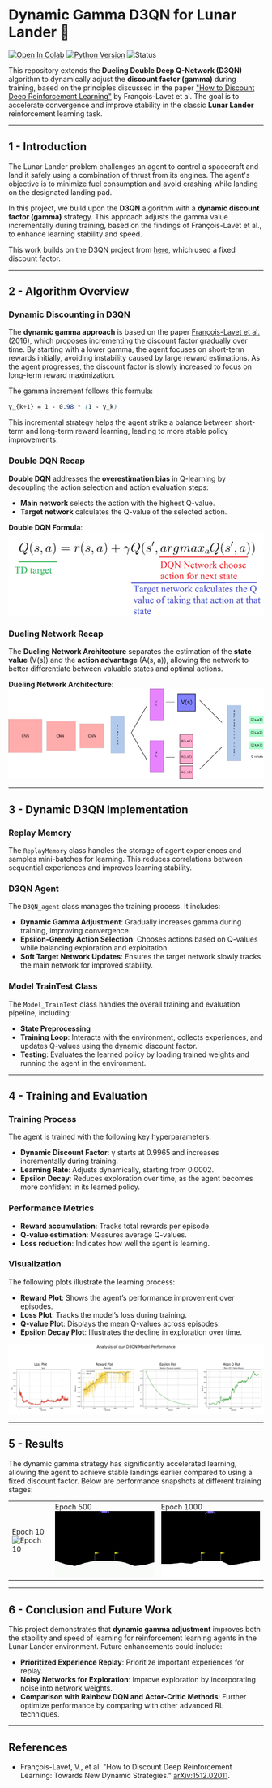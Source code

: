 # **Dynamic Gamma D3QN for Lunar Lander 🚀**

[![Open In Colab](https://colab.research.google.com/assets/colab-badge.svg)](https://colab.research.google.com/drive/1Q7XqiJByW4MvkK4sUE-fAbWin2-XDpz_?usp=sharing)
[![Python Version](https://img.shields.io/badge/Python-3.6%20|%203.7%20|%203.8-blue)](https://www.python.org/downloads/release/python-380/)
![Status](https://img.shields.io/badge/status-active-green)

This repository extends the **Dueling Double Deep Q-Network (D3QN)** algorithm to dynamically adjust the **discount factor (gamma)** during training, based on the principles discussed in the paper ["How to Discount Deep Reinforcement Learning"](https://arxiv.org/pdf/1512.02011) by François-Lavet et al. The goal is to accelerate convergence and improve stability in the classic **Lunar Lander** reinforcement learning task.

---

## **1 - Introduction**

The Lunar Lander problem challenges an agent to control a spacecraft and land it safely using a combination of thrust from its engines. The agent's objective is to minimize fuel consumption and avoid crashing while landing on the designated landing pad.

In this project, we build upon the **D3QN** algorithm with a **dynamic discount factor (gamma)** strategy. This approach adjusts the gamma value incrementally during training, based on the findings of François-Lavet et al., to enhance learning stability and speed.

This work builds on the D3QN project from [here](https://github.com/MahanVeisi8/RL_practices/tree/main/Lunar_Lander/D3QN), which used a fixed discount factor.

---

## **2 - Algorithm Overview**

### **Dynamic Discounting in D3QN**

The **dynamic gamma approach** is based on the paper [François-Lavet et al. (2016)](https://arxiv.org/pdf/1512.02011), which proposes incrementing the discount factor gradually over time. By starting with a lower gamma, the agent focuses on short-term rewards initially, avoiding instability caused by large reward estimations. As the agent progresses, the discount factor is slowly increased to focus on long-term reward maximization.

The gamma increment follows this formula:
```scss
γ_{k+1} = 1 - 0.98 * (1 - γ_k)
```
This incremental strategy helps the agent strike a balance between short-term and long-term reward learning, leading to more stable policy improvements.

### **Double DQN Recap**

**Double DQN** addresses the **overestimation bias** in Q-learning by decoupling the action selection and action evaluation steps:
- **Main network** selects the action with the highest Q-value.
- **Target network** calculates the Q-value of the selected action.

**Double DQN Formula**:
![Double DQN Formula](assets/double_dqn.png)

### **Dueling Network Recap**

The **Dueling Network Architecture** separates the estimation of the **state value** \(V(s)\) and the **action advantage** \(A(s, a)\), allowing the network to better differentiate between valuable states and optimal actions.

**Dueling Network Architecture**:
![Dueling DQN Architecture](assets/dueling_dqn.png)

---

## **3 - Dynamic D3QN Implementation**

### **Replay Memory**

The `ReplayMemory` class handles the storage of agent experiences and samples mini-batches for learning. This reduces correlations between sequential experiences and improves learning stability.

### **D3QN Agent**

The `D3QN_agent` class manages the training process. It includes:
- **Dynamic Gamma Adjustment**: Gradually increases gamma during training, improving convergence.
- **Epsilon-Greedy Action Selection**: Chooses actions based on Q-values while balancing exploration and exploitation.
- **Soft Target Network Updates**: Ensures the target network slowly tracks the main network for improved stability.

### **Model TrainTest Class**

The `Model_TrainTest` class handles the overall training and evaluation pipeline, including:
- **State Preprocessing**
- **Training Loop**: Interacts with the environment, collects experiences, and updates Q-values using the dynamic discount factor.
- **Testing**: Evaluates the learned policy by loading trained weights and running the agent in the environment.

---

## **4 - Training and Evaluation**

### **Training Process**

The agent is trained with the following key hyperparameters:
- **Dynamic Discount Factor**: γ starts at 0.9965 and increases incrementally during training.
- **Learning Rate**: Adjusts dynamically, starting from 0.0002.
- **Epsilon Decay**: Reduces exploration over time, as the agent becomes more confident in its learned policy.

### **Performance Metrics**
- **Reward accumulation**: Tracks total rewards per episode.
- **Q-value estimation**: Measures average Q-values.
- **Loss reduction**: Indicates how well the agent is learning.

### **Visualization**

The following plots illustrate the learning process:
- **Reward Plot**: Shows the agent’s performance improvement over episodes.
- **Loss Plot**: Tracks the model’s loss during training.
- **Q-value Plot**: Displays the mean Q-values across episodes.
- **Epsilon Decay Plot**: Illustrates the decline in exploration over time.

![Performance Plots](assets/plots.png)

---

## **5 - Results**

The dynamic gamma strategy has significantly accelerated learning, allowing the agent to achieve stable landings earlier compared to using a fixed discount factor. Below are performance snapshots at different training stages:

<table>
  <tr>
    <td>Epoch 10<br><img src="assets/10epoch.git" alt="Epoch 10" width="240px"></td>
    <td>Epoch 500<br><img src="assets/500epoch.gif" alt="Epoch 500" width="240px"></td>
    <td>Epoch 1000<br><img src="assets/1000epoch.gif" alt="Epoch 1000" width="240px"></td>
  </tr>
</table>

---

## **6 - Conclusion and Future Work**

This project demonstrates that **dynamic gamma adjustment** improves both the stability and speed of learning for reinforcement learning agents in the Lunar Lander environment. Future enhancements could include:
- **Prioritized Experience Replay**: Prioritize important experiences for replay.
- **Noisy Networks for Exploration**: Improve exploration by incorporating noise into network weights.
- **Comparison with Rainbow DQN and Actor-Critic Methods**: Further optimize performance by comparing with other advanced RL techniques.

---

## **References**
- François-Lavet, V., et al. "How to Discount Deep Reinforcement Learning: Towards New Dynamic Strategies." [arXiv:1512.02011](https://arxiv.org/pdf/1512.02011).
